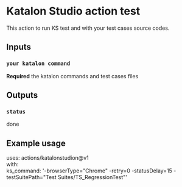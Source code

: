 # Katalon Studio action test

This action to run KS test and with your test cases source codes. 

## Inputs

### `your katalon command `

**Required** the katalon commands and test cases files 

## Outputs

### `status`

done

## Example usage

uses: actions/katalonstudion@v1 <br/>
with:<br/>
  ks_command: '-browserType="Chrome" -retry=0 -statusDelay=15 -testSuitePath="Test Suites/TS_RegressionTest"'